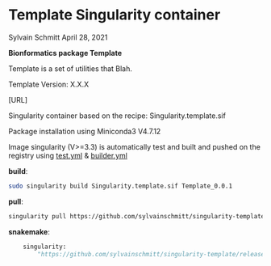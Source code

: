 Template Singularity container
================
Sylvain Schmitt
April 28, 2021

**Bionformatics package Template**

Template is a set of utilities that Blah.

Template Version: X.X.X

\[URL\]

Singularity container based on the recipe: Singularity.template.sif

Package installation using Miniconda3 V4.7.12

Image singularity (V\>=3.3) is automatically test and built and pushed
on the registry using
[test.yml](https://github.com/sylvainschmitt/singularity-template/blob/main/.github/workflows/test.yml)
&
[builder.yml](https://github.com/sylvainschmitt/singularity-template/blob/main/.github/workflows/builder.yml)

**build**:

``` bash
sudo singularity build Singularity.template.sif Template_0.0.1
```

**pull**:

``` bash
singularity pull https://github.com/sylvainschmitt/singularity-template/releases/download/0.0.1/singularityhub-singularity-deploy.latest.sif
```

**snakemake**:

``` python
    singularity: 
        "https://github.com/sylvainschmitt/singularity-template/releases/download/0.0.1/singularityhub-singularity-deploy.latest.sif"
```
